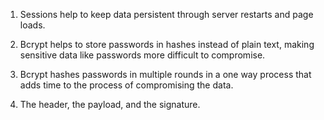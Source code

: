 1. Sessions help to keep data persistent through server restarts and page loads.

2. Bcrypt helps to store passwords in hashes instead of plain text, making sensitive data like passwords more difficult to compromise.

3. Bcrypt hashes passwords in multiple rounds in a one way process that adds time to the process of compromising the data.

4. The header, the payload, and the signature.